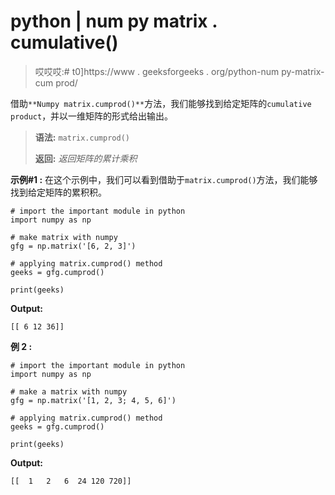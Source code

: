 # python | num py matrix . cumulative()

> 哎哎哎:# t0]https://www . geeksforgeeks . org/python-num py-matrix-cum prod/

借助`**Numpy matrix.cumprod()**`方法，我们能够找到给定矩阵的`cumulative product`，并以一维矩阵的形式给出输出。

> **语法:** `matrix.cumprod()`
> 
> **返回:** *返回矩阵的累计乘积*

**示例#1 :**
在这个示例中，我们可以看到借助于`matrix.cumprod()`方法，我们能够找到给定矩阵的累积积。

```
# import the important module in python
import numpy as np

# make matrix with numpy
gfg = np.matrix('[6, 2, 3]')

# applying matrix.cumprod() method
geeks = gfg.cumprod()

print(geeks)
```

**Output:**

```
[[ 6 12 36]]

```

**例 2 :**

```
# import the important module in python
import numpy as np

# make a matrix with numpy
gfg = np.matrix('[1, 2, 3; 4, 5, 6]')

# applying matrix.cumprod() method
geeks = gfg.cumprod()

print(geeks)
```

**Output:**

```
[[  1   2   6  24 120 720]]

```